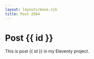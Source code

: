 ```yaml
---
layout: layouts/base.njk
title: Post 2564
---
```


# Post {{ id }}

This is post {{ id }} in my Eleventy project.
